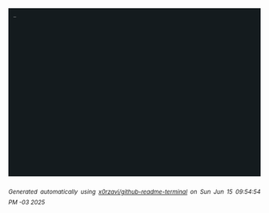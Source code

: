 <div align="justify">
<picture>
    <source media="(prefers-color-scheme: dark)" srcset="./output.gif">
    <source media="(prefers-color-scheme: light)" srcset="./output.gif">
    <img alt="GIFOS" src="output.gif">
</picture>

<sub><i>Generated automatically using [x0rzavi/github-readme-terminal](https://github.com/x0rzavi/github-readme-terminal) on Sun Jun 15 09:54:54 PM -03 2025</i></sub>

<!-- <details>
<summary>More details</summary>

</details> -->
</div>

<!-- Image deletion URL: NONE -->